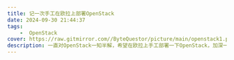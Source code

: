 ```yaml
---
title: 记一次手工在欧拉上部署OpenStack
date: 2024-09-30 21:44:37
tags:
    -  OpenStack
cover: https://raw.gitmirror.com//ByteQuestor/picture/main/openstack1.png
description: 一直对OpenStack一知半解，希望在欧拉上手工部署一下OpenStack，加深一下理解
---
```

